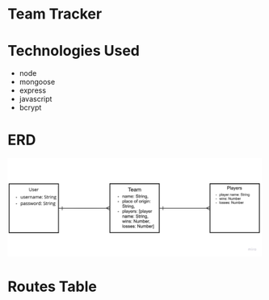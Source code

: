 # Team Tracker

# Technologies Used

- node
- mongoose
- express
- javascript
- bcrypt

# ERD

 ![ERD](./Planning%20Docs/assets/erd.jpg)

# Routes Table